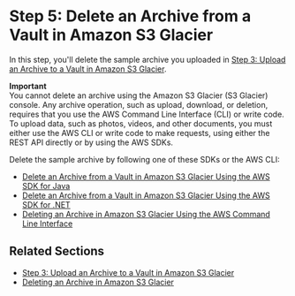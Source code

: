 # Step 5: Delete an Archive from a Vault in Amazon S3 Glacier<a name="getting-started-delete-archive"></a>

In this step, you'll delete the sample archive you uploaded in [Step 3: Upload an Archive to a Vault in Amazon S3 Glacier](getting-started-upload-archive.md)\. 

 

**Important**  
You cannot delete an archive using the Amazon S3 Glacier \(S3 Glacier\) console\. Any archive operation, such as upload, download, or deletion, requires that you use the AWS Command Line Interface \(CLI\) or write code\. To upload data, such as photos, videos, and other documents, you must either use the AWS CLI or write code to make requests, using either the REST API directly or by using the AWS SDKs\.

Delete the sample archive by following one of these SDKs or the AWS CLI: 
+ [Delete an Archive from a Vault in Amazon S3 Glacier Using the AWS SDK for Java](getting-started-delete-archive-java.md)
+ [Delete an Archive from a Vault in Amazon S3 Glacier Using the AWS SDK for \.NET](getting-started-delete-archive-dotnet.md)
+ [Deleting an Archive in Amazon S3 Glacier Using the AWS Command Line Interface](getting-started-delete-archive-cli.md)

## Related Sections<a name="getting-started-delete-archive-related-sections"></a>

 
+ [Step 3: Upload an Archive to a Vault in Amazon S3 Glacier](getting-started-upload-archive.md)
+ [Deleting an Archive in Amazon S3 Glacier](deleting-an-archive.md)